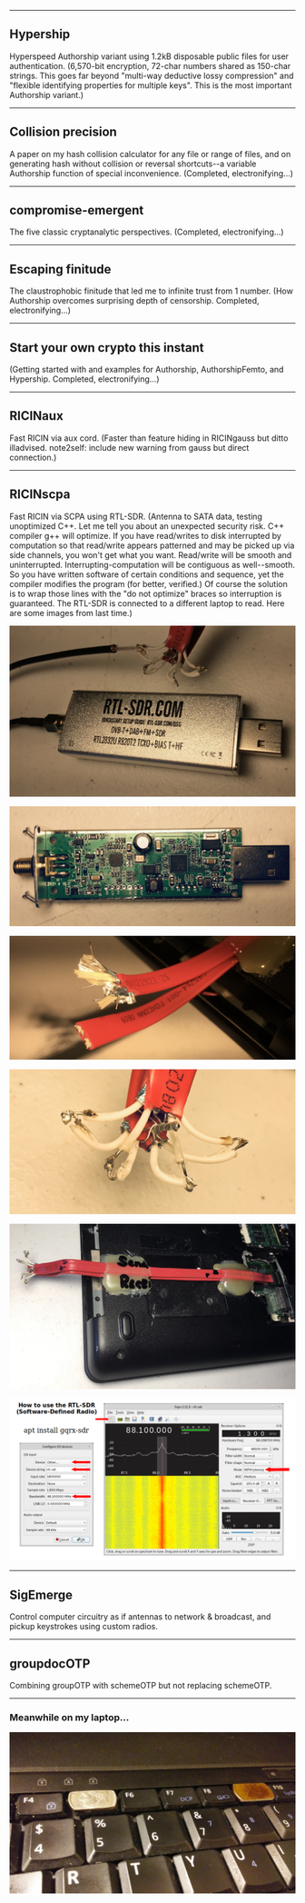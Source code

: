 --------------------------------------------------------------------------------
## Hypership
Hyperspeed Authorship variant using 1.2kB disposable public files for user authentication. (6,570-bit encryption, 72-char numbers shared as 150-char strings. This goes far beyond "multi-way deductive lossy compression" and "flexible identifying properties for multiple keys". This is the most important Authorship variant.)

--------------------------------------------------------------------------------
## Collision precision
A paper on my hash collision calculator for any file or range of files, and on generating hash without collision or reversal shortcuts--a variable Authorship function of special inconvenience. (Completed, electronifying...)

--------------------------------------------------------------------------------
## compromise-emergent
The five classic cryptanalytic perspectives. (Completed, electronifying...)

--------------------------------------------------------------------------------
## Escaping finitude
The claustrophobic finitude that led me to infinite trust from 1 number. (How Authorship overcomes surprising depth of censorship. Completed, electronifying...)

--------------------------------------------------------------------------------
## Start your own crypto this instant
(Getting started with and examples for Authorship, AuthorshipFemto, and Hypership. Completed, electronifying...)

--------------------------------------------------------------------------------
## RICINaux
Fast RICIN via aux cord. (Faster than feature hiding in RICINgauss but ditto illadvised. note2self: include new warning from gauss but direct connection.)

--------------------------------------------------------------------------------
## RICINscpa
Fast RICIN via SCPA using RTL-SDR. (Antenna to SATA data, testing unoptimized C++. Let me tell you about an unexpected security risk. C++ compiler g++ will optimize. If you have read/writes to disk interrupted by computation so that read/write appears patterned and may be picked up via side channels, you won't get what you want. Read/write will be smooth and uninterrupted. Interrupting-computation will be contiguous as well--smooth. So you have written software of certain conditions and sequence, yet the compiler modifies the program (for better, verified.) Of course the solution is to wrap those lines with the "do not optimize" braces so interruption is guaranteed. The RTL-SDR is connected to a different laptop to read. Here are some images from last time.)

<p align="center">
  <img src="https://github.com/compromise-evident/WhatNext/blob/main/Other/RTL-SDR.jpeg">
</p>

<p align="center">
  <img src="https://github.com/compromise-evident/WhatNext/blob/main/Other/RTL-SDR%20inside.jpeg">
</p>

<p align="center">
  <img src="https://github.com/compromise-evident/WhatNext/blob/main/Other/Serial%20ATA%20data%20cable.jpeg">
</p>

<p align="center">
  <img src="https://github.com/compromise-evident/WhatNext/blob/main/Other/Probing%20port%20(works%20fine).jpeg">
</p>

<p align="center">
  <img src="https://github.com/compromise-evident/WhatNext/blob/main/Other/SATA%20data%20Side%20Channel.jpeg">
</p>

<p align="center">
  <img src="https://github.com/compromise-evident/WhatNext/blob/main/Other/RTL-SDR%20on%20GNU%2BLinux.png">
</p>

--------------------------------------------------------------------------------
## SigEmerge
Control computer circuitry as if antennas to network & broadcast, and pickup keystrokes using custom radios.

--------------------------------------------------------------------------------
## groupdocOTP
Combining groupOTP with schemeOTP but not replacing schemeOTP.

--------------------------------------------------------------------------------
### Meanwhile on my laptop...

<p align="center">
  <img src="https://github.com/compromise-evident/WhatNext/blob/main/Other/Meanwhile.jpg">
</p>
